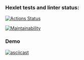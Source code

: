 ### Hexlet tests and linter status:
[![Actions Status](https://github.com/GalLana/java-project-61/actions/workflows/hexlet-check.yml/badge.svg)](https://github.com/GalLana/java-project-61/actions)

[![Maintainability](https://api.codeclimate.com/v1/badges/110d7ad6582c343efdec/maintainability)](https://codeclimate.com/github/GalLana/java-project-61/maintainability)

### Demo
[![asciicast](https://asciinema.org/a/IAiUVSgDjQU6EMbpaKeIQBaUh.png)](https://asciinema.org/a/IAiUVSgDjQU6EMbpaKeIQBaUh)

